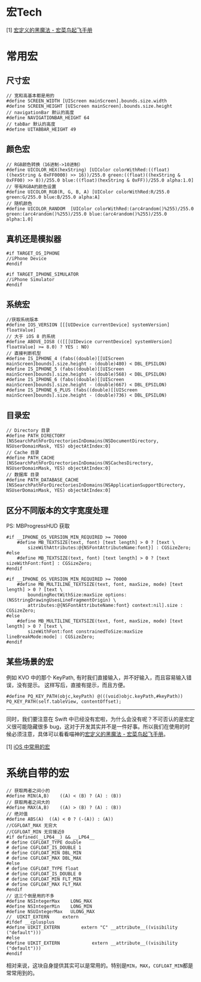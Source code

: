 #  宏Tech

[1] [宏定义的黑魔法 - 宏菜鸟起飞手册](https://onevcat.com/2014/01/black-magic-in-macro/)



# 常用宏

## 尺寸宏

```
// 宽和高基本都是用的
#define SCREEN_WIDTH [UIScreen mainScreen].bounds.size.width
#define SCREEN_HEIGHT [UIScreen mainScreen].bounds.size.height
// navigationBar 默认的高度
#define NAVIGATIONBAR_HEIGHT 64
// tabBar 默认的高度
#define UITABBAR_HEIGHT 49  
```

## 颜色宏

```
// RGB颜色转换（16进制->10进制）
#define UICOLOR_HEX(hexString) [UIColor colorWithRed:((float)((hexString & 0xFF0000) >> 16))/255.0 green:((float)((hexString & 0xFF00) >> 8))/255.0 blue:((float)(hexString & 0xFF))/255.0 alpha:1.0]
// 带有RGBA的颜色设置
#define UICOLOR_RGB(R, G, B, A) [UIColor colorWithRed:R/255.0 green:G/255.0 blue:B/255.0 alpha:A]
// 随机颜色
#define UICOLOR_RANDOM  [UIColor colorWithRed:(arc4random()%255)/255.0 green:(arc4random()%255)/255.0 blue:(arc4random()%255)/255.0 alpha:1.0]
```

## 真机还是模拟器

```
#if TARGET_OS_IPHONE  
//iPhone Device  
#endif  

#if TARGET_IPHONE_SIMULATOR  
//iPhone Simulator  
#endif
```

## 系统宏

```
//获取系统版本
#define IOS_VERSION [[[UIDevice currentDevice] systemVersion] floatValue]
// 大于 iOS 8 的系统
#define ABOVE_IOS8 (([[[UIDevice currentDevice] systemVersion] floatValue] >= 8.0) ? YES : NO)
// 直接判断机型
#define IS_IPHONE_4 (fabs((double)[[UIScreen mainScreen]bounds].size.height - (double)480) < DBL_EPSILON)
#define IS_IPHONE_5 (fabs((double)[[UIScreen mainScreen]bounds].size.height - (double)568) < DBL_EPSILON)
#define IS_IPHONE_6 (fabs((double)[[UIScreen mainScreen]bounds].size.height - (double)667) < DBL_EPSILON)
#define IS_IPHONE_6_PLUS (fabs((double)[[UIScreen mainScreen]bounds].size.height - (double)736) < DBL_EPSILON)
```

## 目录宏

```
// Directory 目录
#define PATH_DIRECTORY [NSSearchPathForDirectoriesInDomains(NSDocumentDirectory, NSUserDomainMask, YES) objectAtIndex:0]
// Cache 目录
#define PATH_CACHE [NSSearchPathForDirectoriesInDomains(NSCachesDirectory, NSUserDomainMask, YES) objectAtIndex:0]
// 数据库 目录
#define PATH_DATABASE_CACHE [NSSearchPathForDirectoriesInDomains(NSApplicationSupportDirectory, NSUserDomainMask, YES) objectAtIndex:0]
```

## 区分不同版本的文字宽度处理

PS: MBProgressHUD 获取

```
#if __IPHONE_OS_VERSION_MIN_REQUIRED >= 70000
    #define MB_TEXTSIZE(text, font) [text length] > 0 ? [text \
        sizeWithAttributes:@{NSFontAttributeName:font}] : CGSizeZero;
#else
    #define MB_TEXTSIZE(text, font) [text length] > 0 ? [text sizeWithFont:font] : CGSizeZero;
#endif

#if __IPHONE_OS_VERSION_MIN_REQUIRED >= 70000
    #define MB_MULTILINE_TEXTSIZE(text, font, maxSize, mode) [text length] > 0 ? [text \
        boundingRectWithSize:maxSize options:(NSStringDrawingUsesLineFragmentOrigin) \
        attributes:@{NSFontAttributeName:font} context:nil].size : CGSizeZero;
#else
    #define MB_MULTILINE_TEXTSIZE(text, font, maxSize, mode) [text length] > 0 ? [text \
        sizeWithFont:font constrainedToSize:maxSize lineBreakMode:mode] : CGSizeZero;
#endif
```

## 某些场景的宏

例如 KVO 中的那个 KeyPath, 有时我们直接输入，并不好输入，而且容易输入错误，没有提示。
这样写后，直接有提示，而且方便。

```
#define PQ_KEY_PATH(objc,keyPath) @(((void)objc.keyPath,#keyPath))
PQ_KEY_PATH(self.tableView, contentOffset);
```

------

同时，我们要注意在 Swift 中已经没有宏啦，为什么会没有呢？不可否认的是宏定义很可能隐藏很多 bug，这对于开发其实并不是一件好事。所以我们在使用的时候必须注意，具体可以看看喵神的[宏定义的黑魔法 - 宏菜鸟起飞手册](https://link.jianshu.com/?t=https://onevcat.com/2014/01/black-magic-in-macro/)。

[1] [iOS 中常用的宏](https://www.jianshu.com/p/e648122a691e)

# 系统自带的宏

```
// 获取两者之间小的
#define MIN(A,B)    ((A) < (B) ? (A) : (B))
// 获取两者之间大的
#define MAX(A,B)    ((A) > (B) ? (A) : (B))
// 绝对值
#define ABS(A)  ((A) < 0 ? (-(A)) : (A))
//CGFLOAT_MAX 无穷大
//CGFLOAT_MIN 无穷接近0
#if defined(__LP64__) && __LP64__
# define CGFLOAT_TYPE double
# define CGFLOAT_IS_DOUBLE 1
# define CGFLOAT_MIN DBL_MIN
# define CGFLOAT_MAX DBL_MAX
#else
# define CGFLOAT_TYPE float
# define CGFLOAT_IS_DOUBLE 0
# define CGFLOAT_MIN FLT_MIN
# define CGFLOAT_MAX FLT_MAX
#endif
// 这三个倒是用的不多
#define NSIntegerMax    LONG_MAX
#define NSIntegerMin    LONG_MIN
#define NSUIntegerMax   ULONG_MAX
//  UIKIT_EXTERN     extern
#ifdef __cplusplus
#define UIKIT_EXTERN        extern "C" __attribute__((visibility ("default")))
#else
#define UIKIT_EXTERN            extern __attribute__((visibility ("default")))
#endif
```

相对来说，这块自身提供其实可以是常用的。特别是`MIN`，`MAX`，`CGFLOAT_MIN`都是常常用到的。





